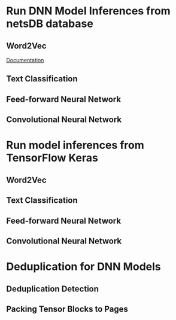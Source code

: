 # Run DNN Model Inferences from netsDB database

## Word2Vec

[Documentation](word2vec/README.md)

## Text Classification


## Feed-forward Neural Network


## Convolutional Neural Network


# Run model inferences from TensorFlow Keras


## Word2Vec


## Text Classification


## Feed-forward Neural Network


## Convolutional Neural Network


# Deduplication for DNN Models


## Deduplication Detection



## Packing Tensor Blocks to Pages


